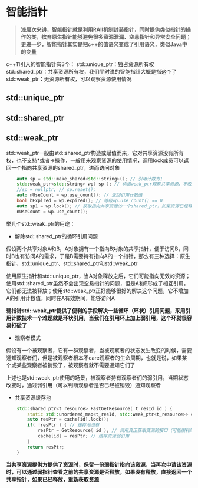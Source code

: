 # 智能指针

> **浅层次来讲，智能指针就是利用RAII机制封装指针，同时提供类似指针的操作的类，摈弃原生指针能够避免很多资源泄漏、空悬指针和异常安全问题；更进一步，智能指针其实是把c++的值语义变成了引用语义，类似Java中的变量**

c++11引入的智能指针有3个：
std::unique_ptr：独占资源所有权
std::shared_ptr：共享资源所有权，我们平时说的智能指针大概是指这个了
std::weak_ptr：无资源所有权，可以观察资源使用情况

## std::unique_ptr

## std::shared_ptr

## std::weak_ptr

std::weak_ptr一般由std::shared_ptr构造或赋值而来，它对共享资源没有所有权，也不支持*或者->操作，一般用来观察资源的使用情况，调用lock成员可以返回一个指向共享资源的shared_ptr，进而访问对象

```cpp
	auto sp = std::make_shared<std::string>(); // 引用计数为1
	std::weak_ptr<std::string> wp( sp ); // 构造weak_ptr观察共享资源，不改变引用计数
	//sp = nullptr; // sp.reset();
	auto nUseCount = wp.use_count(); // 返回引用计数值
	bool bExpired = wp.expired(); // 等级wp.use_count() == 0
	auto sp1 = wp.lock(); // 获取指向共享资源的一个shared_ptr，如果资源已经释放，返回空的shared_ptr，否则引用计数加1
	nUseCount = wp.use_count();
```

举几个std::weak_ptr的用途：

- 解除std::shared_ptr的循环引用问题

假设两个共享对象A和B，A对象拥有一个指向B对象的共享指针，便于访问B，同时B也有访问A的需求，于是B需要持有指向A的一个指针，那么有三种选择：原生指针、std::unique_ptr、std::shared_ptr和std::weak_ptr

使用原生指针和std::unique_ptr，当A对象释放之后，它们可能指向无效的资源；使用std::shared_ptr虽然不会出现空悬指针的问题，但是A和B形成了相互引用，它们都无法被释放；使用std::weak_ptr正好能够很好的解决这个问题，它不增加A的引用计数值，同时在A有效期间，能够访问A

**弱指针std::weak_ptr提供了便利的手段解决一些循环（环状）引用问题，采用引用计数技术一个难题就是环状引用，当我们在引用环上加上弱引用，这个环就很容易打破了**

- 观察者模式

假设有一个被观察者，它有一群观察者，当被观察者的状态发生改变的时候，需要通知观察者们，但是被观察者根本不care观察者的生命周期，也就是说，如果某个或某些观察者被销毁了，被观察者就不需要通知它们了

上述也是std::weak_ptr使用的场景，被观察者持有观察者们的弱引用，当期状态改变时，通过弱引用（可以判断观察者是否已经被销毁）通知观察者

- 共享资源缓存池

```cpp
	std::shared_ptr<t_resource> FastGetResource( t_resId id ) {
		static std::unordered_map<t_resId, std::weak_ptr<t_resource>> cache;
		auto resPtr = cache[id].lock();
		if( !resPtr ) { // 缓存池没有
			resPtr = GetResource( id ); // 调用真正获取资源的接口（可能很耗时）
			cache[id] = resPtr; // 缓存资源弱引用
		}
		return resPtr;
	}
```

**当共享资源提供方提供了资源时，保留一份弱指针指向该资源，当再次申请该资源时，可以通过弱指针查看之前的共享资源是否释放，如果没有释放，直接返回一个共享指针，如果已经释放，重新获取资源**